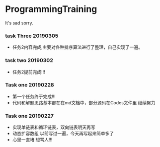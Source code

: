 # ProgrammingTraining
It's sad sorry.  
### task Three 20190305
- 任务2内容完成,主要对各种排序算法进行了整理，自己实现了一遍。  

### task two 20190302
- 任务2提前完成!!!

### Task one 20190228  
- 第一个任务终于完成!!!  
- 代码和解题思路基本都在在md文档中，部分源码在Codes文件里 继续努力

### Task one 20190227
- 实现单链表和循环链表，双向链表明天再写
- 动态扩容数组 以前写过一遍，今天再写起来简单多了 
- 心里一直堵 想骂人!!!
